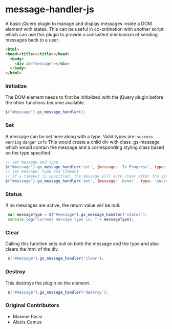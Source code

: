 message-handler-js
==================

A basic jQuery plugin to manage and display messages inside a DOM element with states. This can be useful in co-ordination with another script which can use this plugin to provide a consistent mechanism of sending messages back to a user.

```html
<html>
<head><title></title></head>
  <body>
    <div id="message"></div>
  </body>
</html>
```

### Initialize
The DOM element needs to first be initialized with the jQuery plugin before the other functions become available.
```javascript
$("#message").gs_message_handler();
```

### Set
A message can be set here along with a type. Valid types are: ```success``` ```warning``` ```danger``` ```info```
This would create a child div with class .gs-message which would contain the message and a corresponding styling class based on the type specified.
```javascript
// set message and type
$("#message").gs_message_handler('set', {message: 'In Progress', type: 'warning'});
// set message, type and timeout
// if a timeout is specified, the message will auto clear after the specified time
$("#message").gs_message_handler('set', {message: 'Done!', type: 'succes', timeout: 500});
```

### Status
If no messages are active, the return value will be null.
```javascript
 var messageType = $("#message").gs_message_handler('status');
 console.log("Current message type is: " + messageType);
```

### Clear
Calling this function sets null on both the message and the type and also clears the html of the div.
```javascript
 $("#message").gs_message_handler('clear');
```

### Destroy
This destroys the plugin on the element.
```javascript
 $("#message").gs_message_handler('destroy');
```

### Original Contributors
*  Maxime Rassi
*  Alexis Camus
